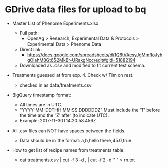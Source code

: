 # GDrive data files for upload to bq

* Master List of Phenome Experiments.xlsx
  * Full path:
    *  OpenAg > Research, Experimental Data & Protocols > Experimental Data > Phenome Data 
  * Direct link:
    * https://docs.google.com/spreadsheets/d/1Q6tVAesyJgMmfIoJyhgOlahM8Gt652MkBr-URakgNcc/edit#gid=51882194
  * Downloaded as .csv and modified to fit current test schema.


* Treatments guessed at from exp. 4.  Check w/ Tim on rest.
  * checked in as data/treatments.csv


* BigQuery timestamp format: 
  * All times are in UTC.
  * "YYYY-MM-DDTHH:MM:SS.DDDDDDZ"  Must include the 'T' before the time and the 'Z' after (to indicate UTC).
  * Example: 2017-11-30T14:20:58.456Z

* All .csv files can NOT have spaces between the fields.  
  * Data should be in the format:  a,b,hello there,45.0,true

* How to get list of recipe names from treatments table:
  * cat treatments.csv | cut -f 3 -d , | cut -f 2 -d " " > rn.txt
